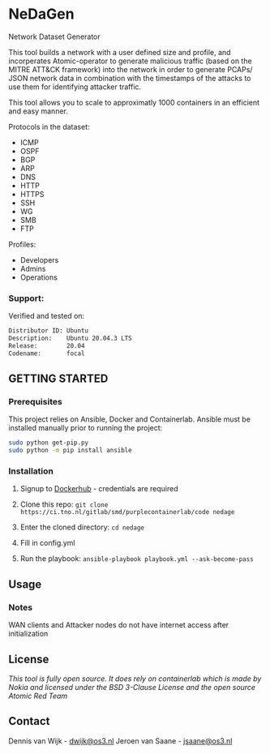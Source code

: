 # NeDaGen
Network Dataset Generator

This tool builds a network with a user defined size and profile, and incorperates Atomic-operator to generate malicious traffic (based on the MITRE ATT&CK framework) into the network in order to generate PCAPs/ JSON network data in combination with the timestamps of the attacks to use them for identifying attacker traffic.

This tool allows you to scale to approximatly 1000 containers in an efficient and easy manner.

Protocols in the dataset:
- ICMP
- OSPF
- BGP
- ARP
- DNS
- HTTP
- HTTPS
- SSH
- WG
- SMB
- FTP

Profiles:
- Developers
- Admins
- Operations

### Support: 
Verified and tested on:
```bash
Distributor ID: Ubuntu
Description:    Ubuntu 20.04.3 LTS
Release:        20.04
Codename:       focal
```

## GETTING STARTED

### Prerequisites
This project relies on Ansible, Docker and Containerlab. Ansible must be installed manually prior to running the project:
```bash
sudo python get-pip.py
sudo python -m pip install ansible
```

### Installation
1. Signup to [Dockerhub](https://hub.docker.com/) - credentials are required

2. Clone this repo:
```git clone https://ci.tno.nl/gitlab/smd/purplecontainerlab/code nedage```

3. Enter the cloned directory:
```cd nedage```

4. Fill in config.yml

5. Run the playbook:
```ansible-playbook playbook.yml --ask-become-pass```


## Usage


### Notes
WAN clients and Attacker nodes do not have internet access after initialization



## License
*This tool is fully open source. It does rely on containerlab which is made by Nokia and licensed under the BSD 3-Clause License and the open source Atomic Red Team*



## Contact
Dennis van Wijk - dwijk@os3.nl
Jeroen van Saane - jsaane@os3.nl



